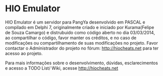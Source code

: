 HIO Emulator
======

HIO Emulator é um servidor para PangYa desenvolvido em PASCAL e compilado em Delphi 7, originalmente criado e iniciado por Kurama(Felipe de Souza Camargo) e distrubuido como código aberto no dia 03/03/2014, ao compartilhar o código, favor manter os créditos, e no caso de modificações ou compartilhamento de suas modificações no projeto. Favor contactar o Administrador do projeto no fórum: http://hiocheats.net para ter acesso ao projeto.

Para mais informações sobre o desenvolvimento, dúvidas, esclarecimentos e acesso a TODO List/ Wiki, acesse http://hiocheats.net
